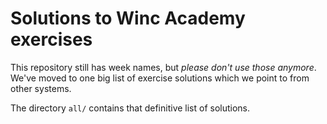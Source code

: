 # Solutions to Winc Academy exercises

This repository still has week names, but _please don't use those anymore_.
We've moved to one big list of exercise solutions which we point to from other systems.

The directory `all/` contains that definitive list of solutions.
